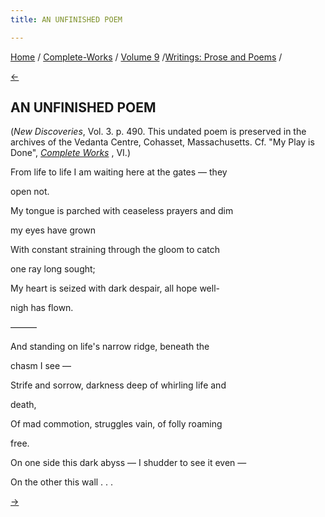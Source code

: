 ```yaml
---
title: AN UNFINISHED POEM

---
```

<div>

[Home](../../../index.htm) / [Complete-Works](../../complete_works.htm)
/ [Volume 9](../volume_9_contents.htm) /[Writings: Prose and
Poems](writings_prose_and_poems_contents.htm) /

[←](an_untitled_poem.htm)

## AN UNFINISHED POEM

(*New Discoveries*, Vol. 3. p. 490. This undated poem is preserved in
the archives of the Vedanta Centre, Cohasset, Massachusetts. Cf. "My
Play is Done", *[Complete
Works](../../volume_6/writings_prose_and_poems/my_play_is_done.htm)* ,
VI.)

From life to life I am waiting here at the gates — they

open not.

My tongue is parched with ceaseless prayers and dim

my eyes have grown

With constant straining through the gloom to catch

one ray long sought;

My heart is seized with dark despair, all hope well-

nigh has flown.

———

And standing on life's narrow ridge, beneath the

chasm I see —

Strife and sorrow, darkness deep of whirling life and

death,

Of mad commotion, struggles vain, of folly roaming

free.

On one side this dark abyss — I shudder to see it even —

On the other this wall . . .

[→](bhartriharis_verses.htm)

</div>
